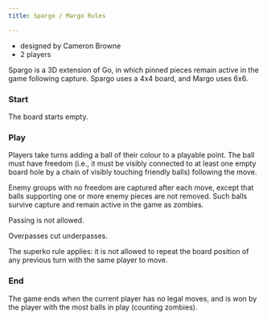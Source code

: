 ```yaml
---
title: Spargo / Margo Rules

---
```


* designed by Cameron Browne
* 2 players

Spargo is a 3D extension of Go, in which pinned pieces remain active in the game
following capture. Spargo uses a 4x4 board, and Margo uses 6x6.

### Start
The board starts empty.

### Play
Players take turns adding a ball of their colour to a playable
point. The ball must have freedom (i.e., it must be visibly connected
to at least one empty board hole by a chain of visibly touching
friendly balls) following the move.

Enemy groups with no freedom are captured after each move,
except that balls supporting one or more enemy pieces are not
removed. Such balls survive capture and remain active in the
game as zombies.

Passing is not allowed.

Overpasses cut underpasses.

The superko rule applies: it is not allowed to repeat the board position of
any previous turn with the same player to move.

### End
The game ends when the current player has no legal moves,
and is won by the player with the most balls in play (counting zombies).
